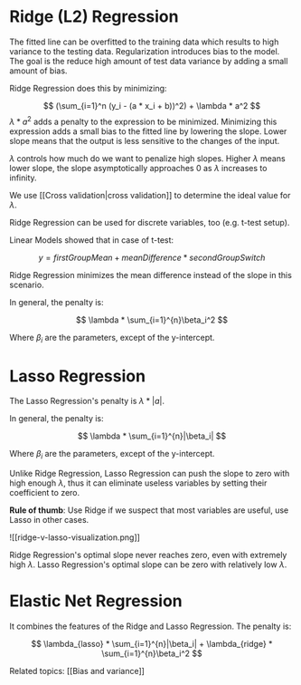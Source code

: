 # Ridge (L2) Regression

The fitted line can be overfitted to the training data which results to high variance to the testing data. Regularization introduces bias to the model. The goal is the reduce high amount of test data variance by adding a small amount of bias.

Ridge Regression does this by minimizing:

$$
(\sum_{i=1}^n (y_i - (a * x_i + b))^2) + \lambda * a^2
$$
$\lambda * a^2$ adds a penalty to the expression to be minimized. Minimizing this expression adds a small bias to the fitted line by lowering the slope. Lower slope means that the output is less sensitive to the changes of the input.

$\lambda$ controls how much do we want to penalize high slopes. Higher $\lambda$ means lower slope, the slope asymptotically approaches 0 as $\lambda$ increases to infinity.

We use [[Cross validation|cross validation]] to determine the ideal value for $\lambda$.

Ridge Regression can be used for discrete variables, too (e.g. t-test setup).

Linear Models showed that in case of t-test:

$$
y = firstGroupMean + meanDifference*secondGroupSwitch
$$

Ridge Regression minimizes the mean difference instead of the slope in this scenario.

In general, the penalty is:

$$
\lambda * \sum_{i=1}^{n}\beta_i^2
$$

Where $\beta_i$ are the parameters, except of the y-intercept.

# Lasso Regression

The Lasso Regression's penalty is $\lambda * |a|$. 

In general, the penalty is:

$$
\lambda * \sum_{i=1}^{n}|\beta_i|
$$

Where $\beta_i$ are the parameters, except of the y-intercept.

Unlike Ridge Regression, Lasso Regression can push the slope to zero with high enough $\lambda$, thus it can eliminate useless variables by setting their coefficient to zero.

**Rule of thumb**: Use Ridge if we suspect that most variables are useful, use Lasso in other cases.

![[ridge-v-lasso-visualization.png]]

Ridge Regression's optimal slope never reaches zero, even with extremely high $\lambda$. Lasso Regression's optimal slope can be zero with relatively low $\lambda$.

# Elastic Net Regression

It combines the features of the Ridge and Lasso Regression. The penalty is:

$$
\lambda_{lasso} * \sum_{i=1}^{n}|\beta_i| + \lambda_{ridge} * \sum_{i=1}^{n}\beta_i^2
$$

Related topics:
[[Bias and variance]]